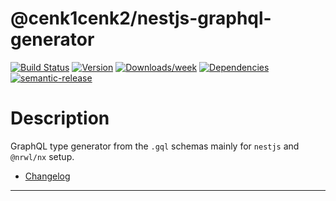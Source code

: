 # @cenk1cenk2/nestjs-graphql-generator

[![Build Status](https://drone.kilic.dev/api/badges/cenk1cenk2/nestjs-graphql-generator/status.svg)](https://drone.kilic.dev/cenk1cenk2/nestjs-graphql-generator) [![Version](https://img.shields.io/npm/v/cenk1cenk2/nestjs-emitter.svg)](https://npmjs.org/package/cenk1cenk2/nestjs-emitter) [![Downloads/week](https://img.shields.io/npm/dw/cenk1cenk2/nestjs-emitter.svg)](https://npmjs.org/package/cenk1cenk2/nestjs-emitter) [![Dependencies](https://img.shields.io/librariesio/release/npm/cenk1cenk2/nestjs-emitter)](https://npmjs.org/package/cenk1cenk2/nestjs-emitter) [![semantic-release](https://img.shields.io/badge/%20%20%F0%9F%93%A6%F0%9F%9A%80-semantic--release-e10079.svg)](https://github.com/semantic-release/semantic-release)

# Description

GraphQL type generator from the `.gql` schemas mainly for `nestjs` and `@nrwl/nx` setup.

- [Changelog](./CHANGELOG.md)

<!-- toc -->



<!-- tocstop -->

---
